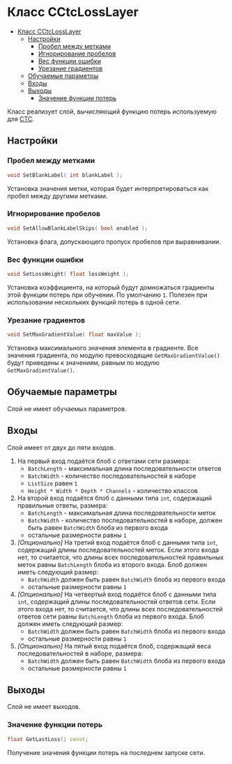 # Класс CCtcLossLayer

<!-- TOC -->

- [Класс CCtcLossLayer](#класс-cctclosslayer)
    - [Настройки](#настройки)
        - [Пробел между метками](#пробел-между-метками)
        - [Игнорирование пробелов](#игнорирование-пробелов)
        - [Вес функции ошибки](#вес-функции-ошибки)
        - [Урезание градиентов](#урезание-градиентов)
    - [Обучаемые параметры](#обучаемые-параметры)
    - [Входы](#входы)
    - [Выходы](#выходы)
        - [Значение функции потерь](#значение-функции-потерь)

<!-- /TOC -->

Класс реализует слой, вычисляющий функцию потерь используемую для [CTC](README.md).

## Настройки

### Пробел между метками

```c++
void SetBlankLabel( int blankLabel );
```

Установка значения метки, которая будет интерпретироваться как пробел между другими метками.

### Игнорирование пробелов

```c++
void SetAllowBlankLabelSkips( bool enabled );
```

Установка флага, допускающего пропуск пробелов при выравнивании.

### Вес функции ошибки

```c++
void SetLossWeight( float lossWeight );
```

Установка коэффициента, на который будут домножаться градиенты этой функции потерь при обучении. По умолчанию `1`. Полезен при использовании нескольких функций потерь в одной сети.

### Урезание градиентов

```c++
void SetMaxGradientValue( float maxValue );
```

Установка максимального значения элемента в градиенте. Все значения градиента, по модулю превосходящие `GetMaxGradientValue()` будут приведены к значениям, равным по модулю `GetMaxGradientValue()`.

## Обучаемые параметры

Слой не имеет обучаемых параметров.

## Входы

Слой имеет от двух до пяти входов.

1. На первый вход подаётся блоб с ответами сети размера:
    * `BatchLength` - максимальная длина последовательности ответов
    * `BatchWidth` - количество последовательностей в наборе
    * `ListSize` равен `1`
    * `Height * Width * Depth * Channels` - количество классов
2. На второй вход подаётся блоб с данными типа `int`, содержащий правильные ответы, размера:
    * `BatchLength` - максимальная длина последовательности меток
    * `BatchWidth` - количество последовательностей в наборе, должен быть равен `BatchWidth` блоба из первого входа
    * остальные размерности равны `1`
3. *[Опционально]* На третий вход подаётся блоб с данными типа `int`, содержащий длины последовательностей меток. Если этого входа нет, то считается, что длины всех последовательностей правильных меток равны `BatchLength` блоба из второго входа. Блоб должен иметь следующий размер:
    * `BatchWidth` должен быть равен `BatchWidth` блоба из первого входа
    * остальные размерности равны `1`
4. *[Опционально]* На четвертый вход подаётся блоб с данными типа `int`, содержащий длины последовательностей ответов сети. Если этого входа нет, то считается, что длины всех последовательностей ответов сети равны `BatchLength` блоба из первого входа. Блоб должен иметь следующий размер:
    * `BatchWidth` должен быть равен `BatchWidth` блоба из первого входа
    * остальные размерности равны `1`
5. *[Опционально]* На пятый вход подаётся блоб, содержащий веса последовательностей в наборе, размера:
    * `BatchWidth` должен быть равен `BatchWidth` блоба из первого входа
    * остальные размерности равны `1`

## Выходы

Слой не имеет выходов.

### Значение функции потерь

```c++
float GetLastLoss() const;
```

Получение значения функции потерь на последнем запуске сети.
